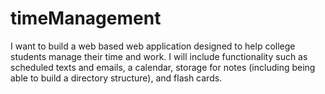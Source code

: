 # timeManagement
I want to build a web based web application designed to help college students manage their time and work.  I will include functionality such as scheduled texts and emails, a calendar, storage for notes (including being able to build a directory structure), and flash cards.
